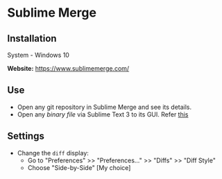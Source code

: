 # Sublime Merge

## Installation
System - Windows 10

**Website:** https://www.sublimemerge.com/

## Use
* Open any git repository in Sublime Merge and see its details.
* Open any _binary file_ via Sublime Text 3 to its GUI. Refer [this](https://github.com/abhi3700/my_coding_toolkit/blob/master/sublime_all.md#open-with)

## Settings
* Change the `diff` display:
	- Go to "Preferences" >> "Preferences..." >> "Diffs" >> "Diff Style"
	- Choose "Side-by-Side" [My choice]
